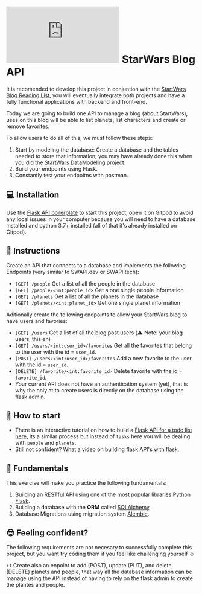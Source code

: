# ![alt text](https://assets.breatheco.de/apis/img/images.php?blob&random&cat=icon&tags=breathecode,32) StarWars Blog API

It is recomended to develop this project in conjuntion with the [StartWars Blog Reading List](https://github.com/breatheco-de/exercise-starwars-blog-reading-list), you will eventually integrate both projects and have a fully functional applications with backend and front-end.

Today we are going to build one API to manage a blog (about StartWars), uses on this blog will be able to list planets, list characters and create or remove favorites.

To allow users to do all of this, we must follow these steps:

1. Start by modeling the database: Create a database and the tables needed to store that information, you may have already done this when you did the [StartWars DataModeling project](https://github.com/breatheco-de/exercise-starwars-data-modeling).
2. Build your endpoints using Flask.
3. Constantly test your endpoitns with postman.

## 💻 Installation

Use the [Flask API boilerplate](https://github.com/4GeeksAcademy/flask-rest-hello) to start this project, open it on Gitpod to avoid any local issues in your computer because you will need to have a database installed and python 3.7+ installed (all of that it's already installed on Gitpod).

## 📝 Instructions

Create an API that connects to a database and implements the following Endpoints (very similar to SWAPI.dev or SWAPI.tech):

- `[GET] /people` Get a list of all the people in the database
- `[GET] /people/<int:people_id>` Get a one single people information
- `[GET] /planets` Get a list of all the planets in the database
- `[GET] /planets/<int:planet_id>` Get one single planet information

Aditionally create the following endpoints to allow your StartWars blog to have users and favories:

- `[GET] /users` Get a list of all the blog post users (⚠️ Note: your blog users, this en)
- `[GET] /users/<int:user_id>/favorites` Get all the favorites that belong to the user with the id = `user_id`.
- `[POST] /users/<int:user_id>/favorites` Add a new favorite to the user with the id = `user_id`.
- `[DELETE] /favorite/<int:favorite_id>` Delete favorite with the id = `favorite_id`.
- Your current API does not have an authentication system (yet), that is why the only at to create users is directly on the database using the flask admin.

## 🎯 How to start

- There is an interactive tutorial on how to build a [Flask API for a todo list here](https://github.com/breatheco-de/python-flask-api-tutorial), its a similar process but instead of `tasks` here you will be dealing with `people` and `planets`.
- Still not confident? What a video on building flask API's with flask.

## 📖 Fundamentals

This exercise will make you practice the following fundamentals:

1. Building an RESTful API using one of the most popular [libraries Python Flask](https://flask.palletsprojects.com/en/1.1.x/).
2. Building a database with the **ORM** called [SQLAlchemy](https://www.sqlalchemy.org/).
3. Database Migrations using migration system [Alembic](https://alembic.sqlalchemy.org/en/latest/).

## 😎 Feeling confident?

The following requirements are not necesary to successfully complete this project, but you want try coding them if you feel like challenging yourself ☺️

`+1` Create also an enpoint to add (POST), update (PUT), and delete (DELETE) planets and people, that way all the database information can be manage using the API instead of having to rely on the flask admin to create the plantes and people.